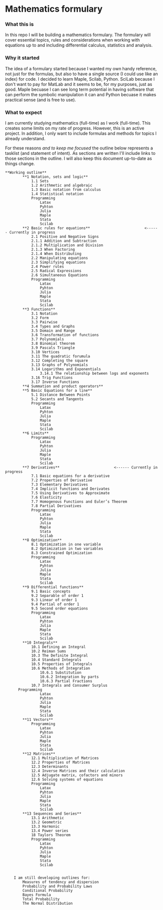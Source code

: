 # Mathematics formulary

### What this is
In this repo I will be building a mathematics formulary. The formulary will cover essential topics, rules and considerations when working with equations up to and including differential calculus, statistics and analysis.

### Why it started
The idea of a formulary started because I wanted my own handy reference, not just for the formulas, but also to have a single source (I could use like an index) for code. I decided to learn Maple, Scilab, Python. SciLab because I don't want to pay for MatLab and it seems to be, for my purposes, just as good. Maple becuase I can see long term potential in having software that can perform the symbolic manipulation it can and Python becuase it makes practical sense (and is free to use).

### What to expect
I am currently studying mathematics (full-time) as I work (full-time). This creates some limits on my rate of progress. However, this is an active project. In addition, I only want to include formulas and methods for topics I already understand. 

For these reasons _and to keep me focused_ the outline below represents a tasklist (and statement of intent). As sections are written I'll include links to those sections in the outline. I will also keep this document up-to-date as things change.

```
**Working outline**
		**1 Notation, sets and logic**
			1.1 Sets
			1.2 Arithmetic and algebraic
			1.3 Basic notation from calculus
			1.4 Statistical notation
			Programming
				Latax
				Pyhton
				Julia
				Maple
				Stata
				Scilab
		**2 Basic rules for equations**                         <------ Currently in progress
			2.1 Positive and Negative Signs
			2.1.1 Addition and Subtraction
			2.1.2 Multiplication and Division
			2.1.3 When Factoring
			2.1.4 When Distributing
			2.2 Manipulating equations
			2.3 Simplifying equations
			2.4 Power rules
			2.5 Radical Expressions
			2.6 Simultaneous Equations
			Programming
				Latax
				Pyhton
				Julia
				Maple
				Stata
				Scilab
		**3 Functions**
			3.1 Notation
			3.2 Form
			3.3 Pairwise
			3.4 Types and Graphs
			3.5 Domain and Range
			3.6 Transformation of functions
			3.7 Polynomials
			3.8 Binomial theorem
			3.9 Pascals Triangle
			3.10 Vertices
			3.11 The quadratic forumula
			3.12 Completing the square
			3.13 Graphs of Polynomials
			3.14 Logarithms and Exponentials
				3.14.1 The relationship between logs and exponents
			3.16 Trig Functions
			3.17 Inverse Functions
		**4 Summation and product operators**
		**5 Basic Equations for a line**
			5.1 Distance Between Points
			5.2 Secants and Tangents
			Programming
				Latax
				Pyhton
				Julia
				Maple
				Stata
				Scilab
		**6 Limits**
			Programming
				Latax
				Pyhton
				Julia
				Maple
				Stata
				Scilab
		**7 Derivatives**                         <------ Currently in progress
			7.1 Basic equations for a derivative
			7.2 Properties of Derivative
			7.3 Elementary Derivatives
			7.4 Implicit functions and Derivates
			7.5 Using Derivatives to Approximate
			7.6 Elasticity
			7.7 Homogenous Functions and Euler’s Theorem
			7.8 Partial Derivatives
			Programming
				Latax
				Pyhton
				Julia
				Maple
				Stata
				Scilab
		**8 Optimization**
			8.1 Optimization in one variable
			8.2 Optimization in two variables
			8.3 Constrained Optimization
			Programming
				Latax
				Pyhton
				Julia
				Maple
				Stata
				Scilab
		**9 Differential functions**
			9.1 Basic concepts
			9.2 Separable of order 1
			9.3 Linear of order 1
			9.4 Partial of order 1
			9.5 Second order equations
			Programming
				Latax
				Pyhton
				Julia
				Maple
				Stata
				Scilab
		**10 Integrals**
			10.1 Defining an Integral
			10.2 Reiman Sums
			10.3 The Definite Integral
			10.4 Standard Integrals
			10.5 Properties of Integrals
			10.6 Methods of Integration
				10.6.1 Substitution
				10.6.2 Integration by parts
				10.6.3 Partial Fractions
			10.7 Integrals and Consumer Surplus
      Programming
				Latax
				Pyhton
				Julia
				Maple
				Stata
				Scilab
		**11 Vectors**
			Programming
				Latax
				Pyhton
				Julia
				Maple
				Stata
				Scilab
		**12 Matrices**
			12.1 Multiplication of Matrices
			12.2 Properties of Matrices
			12.3 Determinants
			12.4 Inverse Matrices and their calculation
			12.5 Adjugate matrix, cofactors and minors
			12.6 Solving systems of equations
			Programming
				Latax
				Pyhton
				Julia
				Maple
				Stata
				Scilab
		**13 Sequences and Series**
			13.1 Arithmetic
			13.2 Geometric
			13.3 Harmonic
			13.4 Power series
			18 Taylors Theorem
			Programming
				Latax
				Pyhton
				Julia
				Maple
				Stata
				Scilab


    I am still developing outlines for:
		Measures of tendency and dispersion
		Probability and Probability Laws
		Conditional Probability
		Bayes Formula
		Total Probability
		The Normal Distribution
```
